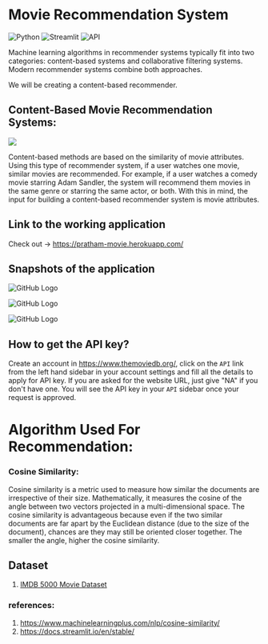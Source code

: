 # Movie Recommendation System

![Python](https://img.shields.io/badge/Python-3.9-blueviolet)
![Streamlit](https://static.streamlit.io/badges/streamlit_badge_black_white.svg)
![API](https://img.shields.io/badge/API-TMDB-fcba03)

Machine learning algorithms in recommender systems typically fit into two categories: content-based systems and collaborative filtering systems. Modern recommender systems combine both approaches.

We will be creating a content-based recommender.

## Content-Based Movie Recommendation Systems:

![](https://github.com/pr-atha-m/Movie_recommendation_system/blob/main/Images/Content1.png)

Content-based methods are based on the similarity of movie attributes. Using this type of recommender system, if a user watches one movie, similar movies are recommended. For example, if a user watches a comedy movie starring Adam Sandler, the system will recommend them movies in the same genre or starring the same actor, or both. With this in mind, the input for building a content-based recommender system is movie attributes.

## Link to the working application
Check out -> https://pratham-movie.herokuapp.com/

## Snapshots of the application


![GitHub Logo](https://github.com/pr-atha-m/Movie_recommendation_system/blob/main/Images/Screenshot%20(313).png)

 
![GitHub Logo](https://github.com/pr-atha-m/Movie_recommendation_system/blob/main/Images/Screenshot%20(314).png)


![GitHub Logo](https://github.com/pr-atha-m/Movie_recommendation_system/blob/main/Images/Screenshot%20(315).png)


## How to get the API key?

Create an account in https://www.themoviedb.org/, click on the `API` link from the left hand sidebar in your account settings and fill all the details to apply for API key. If you are asked for the website URL, just give "NA" if you don't have one. You will see the API key in your `API` sidebar once your request is approved.

# Algorithm Used For Recommendation:

### Cosine Similarity:
Cosine similarity is a metric used to measure how similar the documents are irrespective of their size. Mathematically, it measures the cosine of the angle between two vectors projected in a multi-dimensional space. The cosine similarity is advantageous because even if the two similar documents are far apart by the Euclidean distance (due to the size of the document), chances are they may still be oriented closer together. The smaller the angle, higher the cosine similarity.


## Dataset 
1. [IMDB 5000 Movie Dataset](https://www.kaggle.com/carolzhangdc/imdb-5000-movie-dataset)


### references:
1. https://www.machinelearningplus.com/nlp/cosine-similarity/
2. https://docs.streamlit.io/en/stable/

